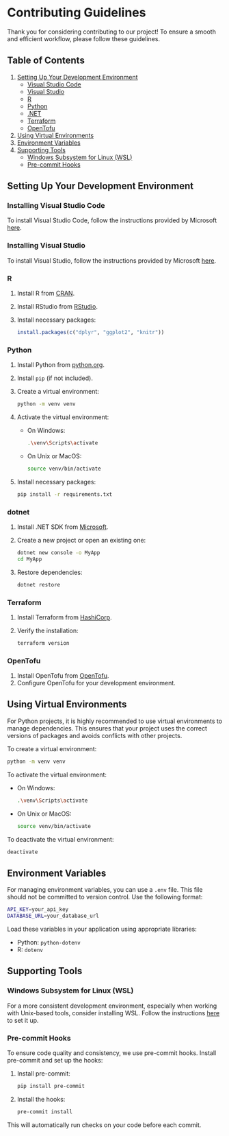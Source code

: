 # Contributing Guidelines

Thank you for considering contributing to our project! To ensure a smooth and efficient workflow, please follow these guidelines.

## Table of Contents

1. [Setting Up Your Development Environment](#setting-up-your-development-environment)
    - [Visual Studio Code](#installing-visual-studio-code)
    - [Visual Studio](#installing-visual-studio)
    - [R](#r)
    - [Python](#python)
    - [.NET](#dotnet)
    - [Terraform](#terraform)
    - [OpenTofu](#opentofu)
2. [Using Virtual Environments](#using-virtual-environments)
3. [Environment Variables](#environment-variables)
4. [Supporting Tools](#supporting-tools)
    - [Windows Subsystem for Linux (WSL)](#windows-subsystem-for-linux-wsl)
    - [Pre-commit Hooks](#pre-commit-hooks)

## Setting Up Your Development Environment

### Installing Visual Studio Code

To install Visual Studio Code, follow the instructions provided by Microsoft [here](https://code.visualstudio.com/download).

### Installing Visual Studio

To install Visual Studio, follow the instructions provided by Microsoft [here](https://visualstudio.microsoft.com).

### R

1. Install R from [CRAN](https://cran.r-project.org/).
2. Install RStudio from [RStudio](https://www.rstudio.com/products/rstudio/download/).
3. Install necessary packages:

    ```r
    install.packages(c("dplyr", "ggplot2", "knitr"))
    ```

### Python

1. Install Python from [python.org](https://www.python.org/downloads/).
2. Install `pip` (if not included).
3. Create a virtual environment:

    ```sh
    python -m venv venv
    ```

4. Activate the virtual environment:
    - On Windows:

        ```sh
        .\venv\Scripts\activate
        ```

    - On Unix or MacOS:

        ```sh
        source venv/bin/activate
        ```

5. Install necessary packages:

    ```sh
    pip install -r requirements.txt
    ```

### dotnet

1. Install .NET SDK from [Microsoft](https://dotnet.microsoft.com/download).
2. Create a new project or open an existing one:

    ```sh
    dotnet new console -o MyApp
    cd MyApp
    ```

3. Restore dependencies:

    ```sh
    dotnet restore
    ```

### Terraform

1. Install Terraform from [HashiCorp](https://www.terraform.io/downloads.html).
2. Verify the installation:

    ```sh
    terraform version
    ```

### OpenTofu

1. Install OpenTofu from [OpenTofu](https://www.opentofu.com/downloads.html).
2. Configure OpenTofu for your development environment.

## Using Virtual Environments

For Python projects, it is highly recommended to use virtual environments to manage dependencies. This ensures that your project uses the correct versions of packages and avoids conflicts with other projects.

To create a virtual environment:

```sh
python -m venv venv
```

To activate the virtual environment:

- On Windows:

    ```sh
    .\venv\Scripts\activate
    ```

- On Unix or MacOS:

    ```sh
    source venv/bin/activate
    ```

To deactivate the virtual environment:

```bash
deactivate
```

## Environment Variables

For managing environment variables, you can use a `.env` file. This file should not be committed to version control. Use the following format:

```bash
API_KEY=your_api_key
DATABASE_URL=your_database_url
```

Load these variables in your application using appropriate libraries:

- Python: `python-dotenv`
- R: `dotenv`

## Supporting Tools

### Windows Subsystem for Linux (WSL)

For a more consistent development environment, especially when working with Unix-based tools, consider installing WSL. Follow the instructions [here](https://learn.microsoft.com/en-us/windows/wsl/install) to set it up.

### Pre-commit Hooks

To ensure code quality and consistency, we use pre-commit hooks. Install pre-commit and set up the hooks:

1. Install pre-commit:

    ```bash
    pip install pre-commit
    ```

2. Install the hooks:

    ```bash
    pre-commit install
    ```

This will automatically run checks on your code before each commit.
